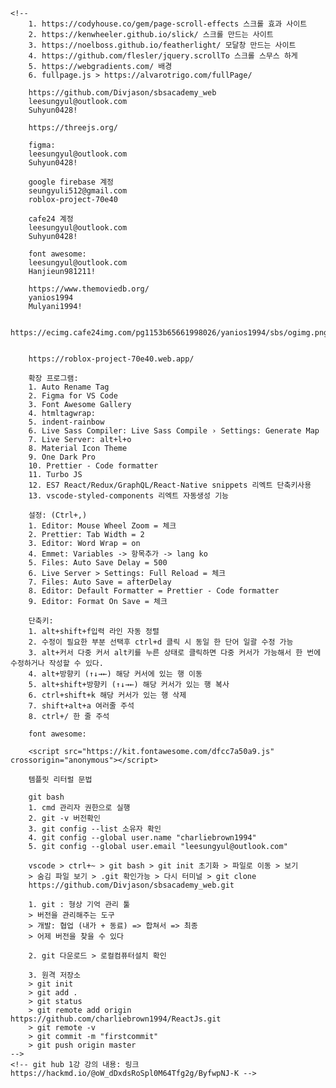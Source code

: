 <!-- cmd 명령어: 1. window + r; 2. cd 경로 = 해당 경로로 이동; 3. mkdir 폴더명  -> mkdir 폴더명\폴더명 -> 하위 폴더 만들기; 4. cdoe . = vscode로 바로 호출  -->
    <!-- 
        1. https://codyhouse.co/gem/page-scroll-effects 스크롤 효과 사이트
        2. https://kenwheeler.github.io/slick/ 스크롤 만드는 사이트
        3. https://noelboss.github.io/featherlight/ 모달창 만드는 사이트
        4. https://github.com/flesler/jquery.scrollTo 스크롤 스무스 하게
        5. https://webgradients.com/ 배경
        6. fullpage.js > https://alvarotrigo.com/fullPage/ 

        https://github.com/Divjason/sbsacademy_web
        leesungyul@outlook.com
        Suhyun0428!

        https://threejs.org/

        figma:
        leesungyul@outlook.com
        Suhyun0428!

        google firebase 계정
        seungyuli512@gmail.com
        roblox-project-70e40

        cafe24 계정
        leesungyul@outlook.com
        Suhyun0428!

        font awesome:
        leesungyul@outlook.com
        Hanjieun981211!

        https://www.themoviedb.org/
        yanios1994
        Mulyani1994!

        https://ecimg.cafe24img.com/pg1153b65661998026/yanios1994/sbs/ogimg.png


        https://roblox-project-70e40.web.app/

        확장 프로그램:
        1. Auto Rename Tag
        2. Figma for VS Code
        3. Font Awesome Gallery
        4. htmltagwrap: 
        5. indent-rainbow
        6. Live Sass Compiler: Live Sass Compile › Settings: Generate Map
        7. Live Server: alt+l+o
        8. Material Icon Theme
        9. One Dark Pro
        10. Prettier - Code formatter
        11. Turbo JS
        12. ES7 React/Redux/GraphQL/React-Native snippets 리엑트 단축키사용
        13. vscode-styled-components 리엑트 자동생성 기능

        설정: (Ctrl+,)
        1. Editor: Mouse Wheel Zoom = 체크
        2. Prettier: Tab Width = 2
        3. Editor: Word Wrap = on
        4. Emmet: Variables -> 항목추가 -> lang ko
        5. Files: Auto Save Delay = 500
        6. Live Server > Settings: Full Reload = 체크
        7. Files: Auto Save = afterDelay
        8. Editor: Default Formatter = Prettier - Code formatter
        9. Editor: Format On Save = 체크

        단축키:
        1. alt+shift+f입력 라인 자동 정렬
        2. 수정이 필요한 부분 선택후 ctrl+d 클릭 시 동일 한 단어 일괄 수정 가능
        3. alt+커서 다중 커서 alt키를 누른 상태로 클릭하면 다중 커서가 가능해서 한 번에 수정하거나 작성할 수 있다.
        4. alt+방향키 (↑↓→←) 해당 커서에 있는 행 이동
        5. alt+shift+방향키 (↑↓→←) 해당 커서가 있는 행 복사
        6. ctrl+shift+k 해당 커서가 있는 행 삭제
        7. shift+alt+a 여러줄 주석
        8. ctrl+/ 한 줄 주석

        font awesome:

        <script src="https://kit.fontawesome.com/dfcc7a50a9.js" crossorigin="anonymous"></script>

        템플릿 리터럴 문법

        git bash
        1. cmd 관리자 권한으로 실행
        2. git -v 버전확인
        3. git config --list 소유자 확인
        4. git config --global user.name "charliebrown1994"
        5. git config --global user.email "leesungyul@outlook.com"

        vscode > ctrl+~ > git bash > git init 초기화 > 파일로 이동 > 보기 
        > 숨김 파일 보기 > .git 확인가능 > 다시 터미널 > git clone
        https://github.com/Divjason/sbsacademy_web.git

        1. git : 형상 기억 관리 툴
        > 버전을 관리해주는 도구
        > 개발: 협업 (내가 + 동료) => 합쳐서 => 최종
        > 어제 버전을 찾을 수 있다

        2. git 다운로드 > 로컬컴퓨터설치 확인

        3. 원격 저장소
        > git init
        > git add . 
        > git status 
        > git remote add origin https://github.com/charliebrown1994/ReactJs.git
        > git remote -v
        > git commit -m "firstcommit"
        > git push origin master
    -->
    <!-- git hub 1강 강의 내용: 링크 https://hackmd.io/@oW_dDxdsRoSpl0M64Tfg2g/ByfwpNJ-K -->
